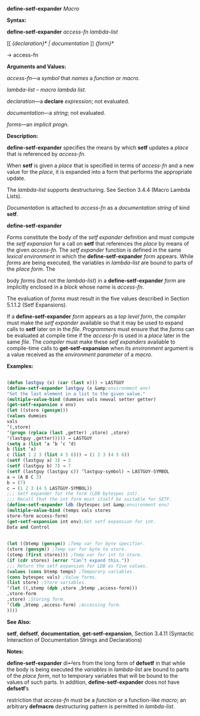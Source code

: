 **define-setf-expander** *Macro* 



**Syntax:** 



**define-setf-expander** *access-fn lambda-list* 



[[ *\{declaration\}*\* *| documentation* ]] *\{form\}*\* 



→  access-fn 



**Arguments and Values:** 



*access-fn*—a *symbol* that *names* a *function* or *macro*. 



*lambda-list* – *macro lambda list*. 



*declaration*—a **declare** *expression*; not evaluated. 



*documentation*—a *string*; not evaluated. 



*forms*—an *implicit progn*. 



**Description:** 



**define-setf-expander** specifies the means by which **setf** updates a *place* that is referenced by *access-fn*. 



When **setf** is given a *place* that is specified in terms of *access-fn* and a new value for the *place*, it is expanded into a form that performs the appropriate update. 



The *lambda-list* supports destructuring. See Section 3.4.4 (Macro Lambda Lists). 



*Documentation* is attached to *access-fn* as a *documentation string* of kind **setf**. 







 



 



**define-setf-expander** 



*Forms* constitute the body of the *setf expander* definition and must compute the *setf expansion* for a call on **setf** that references the *place* by means of the given *access-fn*. The *setf expander* function is defined in the same *lexical environment* in which the **define-setf-expander** *form* appears. While *forms* are being executed, the variables in *lambda-list* are bound to parts of the *place form*. The 



body *forms* (but not the *lambda-list*) in a **define-setf-expander** *form* are implicitly enclosed in a *block* whose name is *access-fn*. 



The evaluation of *forms* must result in the five values described in Section 5.1.1.2 (Setf Expansions). 



If a **define-setf-expander** *form* appears as a *top level form*, the *compiler* must make the *setf expander* available so that it may be used to expand calls to **setf** later on in the *file*. *Programmers* must ensure that the *forms* can be evaluated at compile time if the *access-fn* is used in a *place* later in the same *file*. The *compiler* must make these *setf expanders* available to compile-time calls to **get-setf-expansion** when its *environment* argument is a value received as the *environment parameter* of a *macro*. 



**Examples:**
```lisp
 
(defun lastguy (x) (car (last x))) → LASTGUY 
(define-setf-expander lastguy (x &amp;environment env) 
"Set the last element in a list to the given value." 
(multiple-value-bind (dummies vals newval setter getter) 
(get-setf-expansion x env) 
(let ((store (gensym))) 
(values dummies 
vals 
‘(,store) 
‘(progn (rplaca (last ,getter) ,store) ,store) 
‘(lastguy ,getter))))) → LASTGUY 
(setq a (list ’a ’b ’c ’d) 
b (list ’x) 
c (list 1 2 3 (list 4 5 6))) → (1 2 3 (4 5 6)) 
(setf (lastguy a) 3) → 3 
(setf (lastguy b) 7) → 7 
(setf (lastguy (lastguy c)) ’lastguy-symbol) → LASTGUY-SYMBOL 
a → (A B C 3) 
b → (7) 
c → (1 2 3 (4 5 LASTGUY-SYMBOL)) 
;;; Setf expander for the form (LDB bytespec int). 
;;; Recall that the int form must itself be suitable for SETF. 
(define-setf-expander ldb (bytespec int &amp;environment env) 
(multiple-value-bind (temps vals stores 
store-form access-form) 
(get-setf-expansion int env);Get setf expansion for int. 
Data and Control 
 
 
(let ((btemp (gensym)) ;Temp var for byte specifier. 
(store (gensym)) ;Temp var for byte to store. 
(stemp (first stores))) ;Temp var for int to store. 
(if (cdr stores) (error "Can’t expand this.")) 
;;; Return the setf expansion for LDB as five values. 
(values (cons btemp temps) ;Temporary variables. 
(cons bytespec vals) ;Value forms. 
(list store) ;Store variables. 
‘(let ((,stemp (dpb ,store ,btemp ,access-form))) 
,store-form 
,store) ;Storing form. 
‘(ldb ,btemp ,access-form) ;Accessing form. 
)))) 

```
**See Also:** 



**setf**, **defsetf**, **documentation**, **get-setf-expansion**, Section 3.4.11 (Syntactic Interaction of Documentation Strings and Declarations) 



**Notes:** 



**define-setf-expander** di↵ers from the long form of **defsetf** in that while the body is being executed the *variables* in *lambda-list* are bound to parts of the *place form*, not to temporary variables that will be bound to the values of such parts. In addition, **define-setf-expander** does not have **defsetf**’s 



restriction that *access-fn* must be a *function* or a function-like *macro*; an arbitrary **defmacro** destructuring pattern is permitted in *lambda-list*. 



